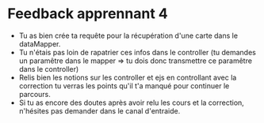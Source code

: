 # Feedback apprennant 4

- Tu as bien crée ta requête pour la récupération d'une carte dans le dataMapper.
- Tu n'étais pas loin de rapatrier ces infos dans le controller (tu demandes un paramêtre dans le mapper => tu dois donc transmettre ce paramêtre dans le controller)
- Relis bien les notions sur les controller et ejs en controllant avec la correction tu verras les points qu'il t'a manqué pour continuer le parcours.
- Si tu as encore des doutes après avoir relu les cours et la correction, n'hésites pas demander dans le canal d'entraide.
